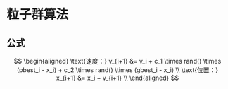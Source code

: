 # 粒子群算法

## 公式

$$
\begin{aligned}
\text{速度：}
v_{i+1} &= v_i + c_1 \times rand() \times (pbest_i - x_i) + c_2 \times rand() \times (gbest_i - x_i) \\
\text{位置：} 
x_{i+1} &= x_i + v_{i+1} \\
\end{aligned}
$$

